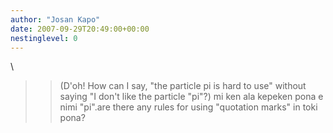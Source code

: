 ```yaml
---
author: "Josan Kapo"
date: 2007-09-29T20:49:00+00:00
nestinglevel: 0
---
```

\
>> (D'oh! How can I say, "the particle pi is hard to use" without saying
> "I don't like the particle "pi"?)
>mi ken ala kepeken pona e nimi "pi".are there any rules for using "quotation marks" in toki pona?